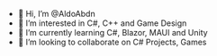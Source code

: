 - 👋 Hi, I’m @AldoAbdn
- 👀 I’m interested in C#, C++ and Game Design
- 🌱 I’m currently learning C#, Blazor, MAUI and Unity
- 💞️ I’m looking to collaborate on C# Projects, Games
<!---
AldoAbdn/AldoAbdn is a ✨ special ✨ repository because its `README.md` (this file) appears on your GitHub profile.
You can click the Preview link to take a look at your changes.
--->

